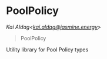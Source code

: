 # PoolPolicy

*Kai Aldag&lt;kai.aldag@jasmine.energy&gt;*

> PoolPolicy

Utility library for Pool Policy types





